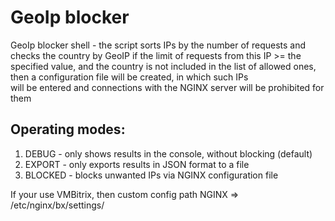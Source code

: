 # GeoIp blocker

GeoIp blocker shell - the script sorts IPs by the number of requests and checks the country by GeoIP 
if the limit of requests from this IP >= the specified value, 
and the country is not included in the list of allowed ones, 
then a configuration file will be created, in which such IPs  
will be entered and connections with the NGINX server will be prohibited for them

## Operating modes:
1. DEBUG - only shows results in the console, without blocking (default)
2. EXPORT - only exports results in JSON format to a file
3. BLOCKED - blocks unwanted IPs via NGINX configuration file

If your use VMBitrix, then custom config path NGINX => /etc/nginx/bx/settings/